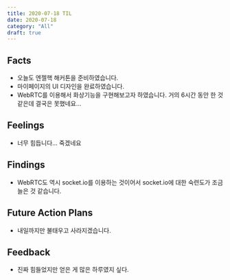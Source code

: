 ```yaml
---
title: 2020-07-18 TIL
date: 2020-07-18
category: "All"
draft: true
---
```


## Facts

- 오늘도 엔젤핵 해커톤을 준비하였습니다.
- 마이페이지의 UI 디자인을 완료하였습니다.
- WebRTC를 이용해서 화상기능을 구현해보고자 하였습니다. 거의 6시간 동안 한 것 같은데 결국은 못했네요...

## Feelings

- 너무 힘듭니다... 죽겠네요

## Findings

- WebRTC도 역시 socket.io를 이용하는 것이어서 socket.io에 대한 숙련도가 조금 늘은 것 같습니다.

## Future Action Plans

- 내일까지만 불태우고 사라지겠습니다.

## Feedback

- 진짜 힘들었지만 얻은 게 많은 하루였지 싶다.
